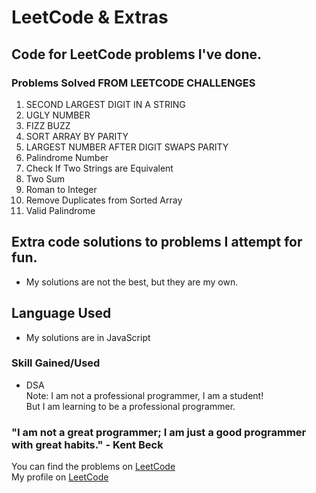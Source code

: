 # LeetCode & Extras

## Code for LeetCode problems I've done.

### Problems Solved FROM LEETCODE CHALLENGES
1. SECOND LARGEST DIGIT IN A STRING
2. UGLY NUMBER
3. FIZZ BUZZ
4. SORT ARRAY BY PARITY 
5. LARGEST NUMBER AFTER DIGIT SWAPS PARITY
6. Palindrome Number
7. Check If Two Strings are Equivalent
8. Two Sum
9. Roman to Integer
10. Remove Duplicates from Sorted Array
11. Valid Palindrome

## Extra code solutions to problems I attempt for fun.      

* My solutions are not the best, but they are my own.

## Language Used
* My solutions are in JavaScript

### Skill Gained/Used
* DSA  
Note: I am not a professional programmer, I am a student!    
But I am learning to be a professional programmer.

### "I am not a great programmer; I am just a good programmer with great habits." - Kent Beck     

You can find the problems on [LeetCode](https://leetcode.com/problemset/algorithms/)   
My profile on [LeetCode](https://leetcode.com/meekyberry/)
